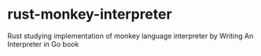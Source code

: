 # rust-monkey-interpreter
Rust studying implementation of monkey language interpreter by Writing An Interpreter in Go book
